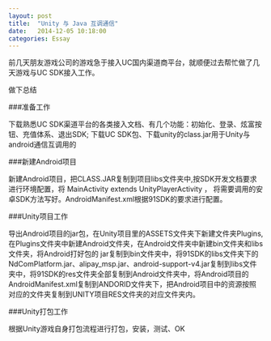 ```yaml
---
layout: post
title:  "Unity 与 Java 互调通信"
date:   2014-12-05 10:18:00
categories: Essay
---
```



前几天朋友游戏公司的游戏急于接入UC国内渠道商平台，就顺便过去帮忙做了几天游戏与UC SDK接入工作。

做下总结

###准备工作

下载熟悉UC SDK渠道平台的各类接入文档、有几个功能：初始化、登录、炫富按钮、充值体系、退出SDK;
下载UC SDK包、下载unity的class.jar用于Unity与android通信互调用的

###新建Android项目

新建Android项目，把CLASS.JAR复制到项目libs文件夹中,按SDK开发文档要求进行环境配置，将 MainActivity extends UnityPlayerActivity ，
将需要调用的安卓SDK方法写好。AndroidManifest.xml根据91SDK的要求进行配置。

###Unity项目工作

导出Android项目的jar包，在Unity项目里的ASSETS文件夹下新建文件夹Plugins,在Plugins文件夹中新建Android文件夹，在Android文件夹中新建bin文件夹和libs文件夹，将Android打好包的
jar复制到bin文件夹中，将91SDK的libs文件夹下的NdComPlatform.jar、alipay_msp.jar、android-support-v4.jar复制到libs文件夹中，将91SDK的res文件夹全部复制到Android文件夹中，将Android项目的AndroidManifest.xml复制到ANDORID文件夹下，把Android项目中的资源按照对应的文件夹复制到UNITY项目RES文件夹的对应文件夹内。

###Unity打包工作

根据Unity游戏自身打包流程进行打包，安装，测试、OK

